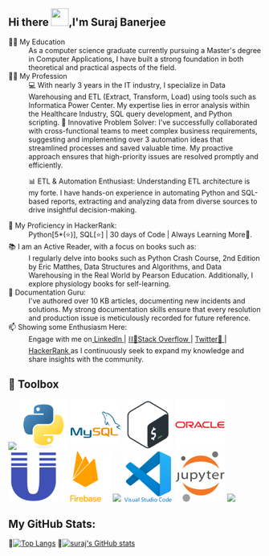## Hi there <img src="https://raw.githubusercontent.com/MartinHeinz/MartinHeinz/master/wave.gif" width="35px" height="35px">,I'm Suraj Banerjee

<dl><dt> 👨‍🎓 My Education </dt> <dd> As a computer science graduate currently pursuing a Master's degree in Computer Applications, I have built a strong foundation in both theoretical and practical aspects of the field.</dd>
<dt> 👨‍💻 My Profession </dt> <dd> 💻 With nearly 3 years in the IT industry, I specialize in Data Warehousing and ETL (Extract, Transform, Load) using tools such as Informatica Power Center. My expertise lies in error analysis within the Healthcare Industry, SQL query development, and Python scripting.
🚀 Innovative Problem Solver:
I've successfully collaborated with cross-functional teams to meet complex business requirements, suggesting and implementing over 3 automation ideas that streamlined processes and saved valuable time. My proactive approach ensures that high-priority issues are resolved promptly and efficiently.

📊 ETL & Automation Enthusiast:
Understanding ETL architecture is my forte. I have hands-on experience in automating Python and SQL-based reports, extracting and analyzing data from diverse sources to drive insightful decision-making.<dd>
<dt>🌱 My Proficiency in HackerRank:</dt> <dd>Python[5*(⭐)], SQL[⭐] | 30 days of Code | Always Learning More🛒.</dd>
<dt>📚 I am an Active Reader, with a focus on books such as: </dt>
<dd> I regularly delve into books such as Python Crash Course, 2nd Edition by Eric Matthes, Data Structures and Algorithms, and Data Warehousing in the Real World by Pearson Education. Additionally, I explore physiology books for self-learning.</dd>
<dt>📒 Documentation Guru:</dt>
<dd>I've authored over 10 KB articles, documenting new incidents and solutions. My strong documentation skills ensure that every resolution and production issue is meticulously recorded for future reference.</dd>
<dt> 📫 Showing some Enthusiasm Here:</dt> <dd>Engage with me on<a href="https://www.linkedin.com/in/suraj-banerjee-8ab02210b/"> LinkedIn </a>  |  <a href="https://stackoverflow.com/users/12947226/suraj-0o0"> ⛓🧱Stack Overflow </a>  |  <a href="https://twitter.com/Suraj_1m"> Twitter🐤 </a> | <a href="https://www.hackerrank.com/surajbanerjee?hr_r=1"> HackerRank </a> as I continuously seek to expand my knowledge and share insights with the community. </dd> </dl>

 ## 🧧 Toolbox 
 
<img src="https://www.vectorlogo.zone/logos/informatica/informatica-icon.svg" width="100px"> <img src="https://github.com/devicons/devicon/blob/2ae2a900d2f041da66e950e4d48052658d850630/icons/python/python-original.svg" width="100px" >  <img src="https://github.com/devicons/devicon/blob/2ae2a900d2f041da66e950e4d48052658d850630/icons/mysql/mysql-original-wordmark.svg" width="100px" > <img src="https://github.com/devicons/devicon/blob/2ae2a900d2f041da66e950e4d48052658d850630/icons/bash/bash-original.svg" width="100px" > <img src="https://github.com/devicons/devicon/blob/2ae2a900d2f041da66e950e4d48052658d850630/icons/oracle/oracle-original.svg" width="100px">
<img src="https://github.com/devicons/devicon/blob/2ae2a900d2f041da66e950e4d48052658d850630/icons/unix/unix-original.svg" width="100px">
<img src="https://github.com/devicons/devicon/blob/master/icons/firebase/firebase-plain-wordmark.svg" width="100px"> <img src="https://raw.githubusercontent.com/jmnote/z-icons/master/svg/git.svg" width="100px"> <img src="https://github.com/devicons/devicon/blob/1119b9f84c0290e0f0b38982099a2bd027a48bf1/icons/vscode/vscode-original-wordmark.svg" width="100px"> <img src="https://github.com/devicons/devicon/blob/2ae2a900d2f041da66e950e4d48052658d850630/icons/jupyter/jupyter-original-wordmark.svg" width="100px">
<img src="https://upload.wikimedia.org/wikipedia/commons/7/7e/Spyder_logo.svg" width="200px">

## My GitHub Stats:

🔐[![Top Langs](https://github-readme-stats.vercel.app/api/top-langs/?username=surajbanerjee&show_icons=true&theme=radical)](https://github.com/surajbanerjee/github-readme-stats)
🔐[![suraj's GitHub stats](https://github-readme-stats.vercel.app/api?username=surajbanerjee&show_icons=true&theme=radical)](https://github.com/surajbanerjee/github-readme-stats)

